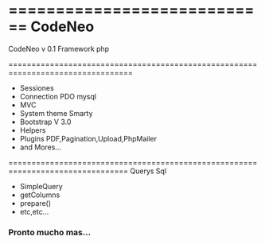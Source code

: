 ============================
CodeNeo
=======

CodeNeo v 0.1 Framework php


=================================================================================

* Sessiones 
* Connection PDO mysql
* MVC
* System theme Smarty
* Bootstrap V 3.0
* Helpers
* Plugins PDF,Pagination,Upload,PhpMailer
* and Mores...

================================================================================
Querys Sql

* SimpleQuery
* getColumns
* prepare()
* etc,etc...


<h3>Pronto mucho mas...</h3>
